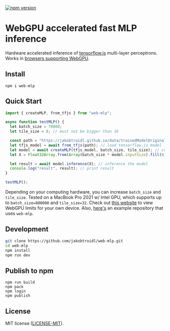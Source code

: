 [![npm version](https://img.shields.io/npm/v/web-mlp.svg?color=1a8cff)](https://www.npmjs.com/package/web-mlp)

# WebGPU accelerated fast MLP inference
Hardware accelerated inference of [tensorflow.js](https://www.tensorflow.org/js) multi-layer perceptrons. Works in [browsers supporting WebGPU](https://github.com/gpuweb/gpuweb/wiki/Implementation-Status).

## Install

```
npm i web-mlp
```

## Quick Start

```javascript
import { createMLP, from_tfjs } from "web-mlp";

async function testMLP() {
  let batch_size = 70000;
  let tile_size = 8; // must not be bigger than 16

  const path = "https://jakobtroidl.github.io/data/trainedModelOriginal/model.json"; // path to tensorflow.js model
  let tfjs_model = await from_tfjs(path); // load tensorflow.js model
  let model = await createMLP(tfjs_model, batch_size, tile_size); // convert to web-mlp model for fast inference
  let X = Float32Array.from(Array(batch_size * model.inputSize).fill(0), () => Math.random()); // generate random a input

  let result = await model.inference(X); // inference the model
  console.log("result", result); // print result
}

testMLP();
```
Depending on your computing hardware, you can increase `batch_size` and `tile_size`. Tested on a MacBook Pro 2021 w/ Intel GPU, which supports up to `batch_size=800000` and `tile_size=32`. Check out [this website](https://webgpureport.org/) to view WebGPU limits for your own device. Also, [here's](https://github.com/jakobtroidl/webmlp-test) an example repository that uses `web-mlp`.

## Development

```sh
git clone https://github.com/jakobtroidl/web-mlp.git
cd web-mlp
npm install
npm run dev
```

## Publish to npm

```
npm run build
npm pack
npm login
npm publish
```

## License
MIT license ([LICENSE-MIT](LICENSE-MIT)).
